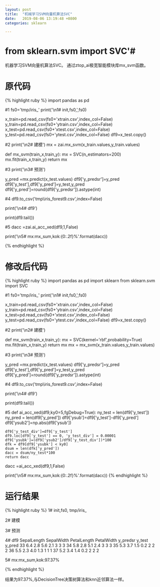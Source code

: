 ```yaml
---
layout: post
title:  "机械学习SVM向量机算法SVC"
date:   2019-08-06 13:19:48 +0800
categories: sklearn

---
```

# from sklearn.svm import SVC'#
机器学习SVM向量机算法SVC。
通过ztop_ai极宽智能模块库mx_svm函数。
# 原代码 #
{% highlight ruby %}
import pandas as pd

#1
fs0='tmp/iris_'
print('\n1# init,fs0,',fs0)
      
x_train=pd.read_csv(fs0+'xtrain.csv',index_col=False)
y_train=pd.read_csv(fs0+'ytrain.csv',index_col=False)
x_test=pd.read_csv(fs0+'xtest.csv',index_col=False)
y_test=pd.read_csv(fs0+'ytest.csv',index_col=False)
df9=x_test.copy()

#2
print('\n2# 建模')
mx = zai.mx_svm(x_train.values,y_train.values)


def mx_svm(train_x,train_y):
    mx = SVC(n_estimators=200)
    mx.fit(train_x,train_y)
    return mx

#3
print('\n3# 预测')

y_pred =mx.predict(x_test.values)
df9['y_predsr']=y_pred
df9['y_test'],df9['y_pred']=y_test,y_pred
df9['y_pred']=round(df9['y_predsr']).astype(int)

#4
df9.to_csv('tmp\iris_forest9.csv',index=False)

print('\n4# df9')
      
print(df9.tail())

#5
dacc =zai.ai_acc_xed(df9,1,False)

print('\n5# mx:mx_sum,kok:{0:.2f}%'.format(dacc))

{% endhighlight %}

# 修改后代码 #

{% highlight ruby %}
import pandas as pd
import sklearn
from sklearn.svm import SVC

#1
fs0='tmp/iris_'
print('\n1# init,fs0,',fs0)
      
x_train=pd.read_csv(fs0+'xtrain.csv',index_col=False)
y_train=pd.read_csv(fs0+'ytrain.csv',index_col=False)
x_test=pd.read_csv(fs0+'xtest.csv',index_col=False)
y_test=pd.read_csv(fs0+'ytest.csv',index_col=False)
df9=x_test.copy()

#2
print('\n2# 建模')
      
def mx_svm(train_x,train_y):
    mx = SVC(kernel='rbf',probability=True)
    mx.fit(train_x,train_y)
    return mx
mx = mx_svm(x_train.values,y_train.values)




#3
print('\n3# 预测')

y_pred =mx.predict(x_test.values)
df9['y_predsr']=y_pred
df9['y_test'],df9['y_pred']=y_test,y_pred
df9['y_pred']=round(df9['y_predsr']).astype(int)

#4
df9.to_csv('tmp\iris_forest9.csv',index=False)

print('\n4# df9')
      
print(df9.tail())

#5
def ai_acc_xed(df9,ky0=5,fgDebug=True):
    ny_test = len(df9['y_test'])
    ny_pred = len(df9['y_pred'])
    df9['ysub']=df9['y_test']-df9['y_pred']
    df9['ysub2']=np.abs(df9['ysub'])
    
    df9['y_test_div']=df9['y_test']
    df9.loc[df9['y_test'] == 0, 'y_test_div'] = 0.00001
    df9['ysubk']=(df9['ysub2']/df9['y_test_div'])*100
    dfk = df9[df9['ysubk'] < ky0]
    dsum = len(dfk['y_pred'])                                                                            
    dacc = dsum/ny_test*100
    return dacc
dacc =ai_acc_xed(df9,1,False)

print('\n5# mx:mx_sum,kok:{0:.2f}%'.format(dacc))
{% endhighlight %}
# 运行结果 #

{% highlight ruby %}
1# init,fs0, tmp/iris_

2# 建模

3# 预测

4# df9
    SepalLength  SepalWidth  PetalLength  PetalWidth  y_predsr  y_test  y_pred
33          6.4         2.8          5.6         2.1         3       3       3
34          5.8         2.8          5.1         2.4         3       3       3
35          5.3         3.7          1.5         0.2         2       2       2
36          5.5         2.3          4.0         1.3         1       1       1
37          5.2         3.4          1.4         0.2         2       2       2

5# mx:mx_sum,kok:97.37%


{% endhighlight %}

结果为97.37%,与DecisionTree决策树算法和knn近邻算法一样。

